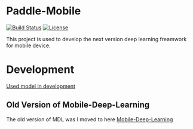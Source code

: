 # Paddle-Mobile 

 
[![Build Status](https://travis-ci.org/PaddlePaddle/paddle-mobile.svg?branch=develop&longCache=true&style=flat-square)](https://travis-ci.org/PaddlePaddle/paddle-mobile)
[![License](https://img.shields.io/badge/license-Apache%202-brightgreen.svg)](LICENSE)


This project is used to develop the next version deep learning freamwork for mobile device.

# Development

[Used model in development](https://mms-mis.cdn.bcebos.com/paddle-mobile/models.zip)

## Old Version of Mobile-Deep-Learning
The old version of MDL was I moved to here [Mobile-Deep-Learning](https://github.com/allonli/mobile-deep-learning) 



